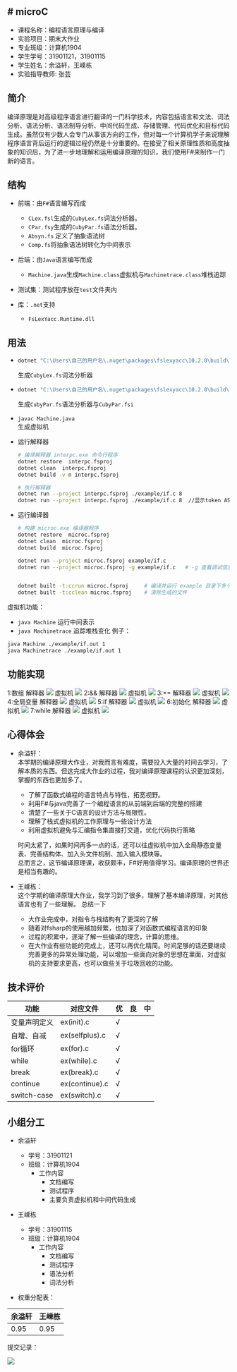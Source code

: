 ﻿﻿﻿﻿


﻿﻿﻿# microC
---
- 课程名称：编程语言原理与编译
- 实验项目：期末大作业
- 专业班级：计算机1904
- 学生学号：31901121，31901115
- 学生姓名：余溢轩，王嵊栋
- 实验指导教师: 张芸

## 简介


​		编译原理是对高级程序语言进行翻译的一门科学技术，内容包括语言和文法、词法分析、语法分析、语法制导分析、中间代码生成、存储管理、代码优化和目标代码生成。虽然仅有少数人会专门从事该方向的工作，但对每一个计算机学子来说理解程序语言背后运行的逻辑过程仍然是十分重要的。在接受了相关原理性质和高度抽象的知识后，为了进一步地理解和运用编译原理的知识，我们使用F#来制作一门新的语言。


## 结构
- 前端：由`F#`语言编写而成
  - `CLex.fsl`生成的`CubyLex.fs`词法分析器。
  - `CPar.fsy`生成的`CubyPar.fs`语法分析器。
  - `Absyn.fs` 定义了抽象语法树
  - `Comp.fs`将抽象语法树转化为中间表示
  
- 后端：由`Java`语言编写而成
  - `Machine.java`生成`Machine.class`虚拟机与`Machinetrace.class`堆栈追踪

- 测试集：测试程序放在`test`文件夹内

- 库：`.net`支持
  - `FsLexYacc.Runtime.dll`
## 用法

- ```sh
  dotnet "C:\Users\自己的用户名\.nuget\packages\fslexyacc\10.2.0\build\fslex\netcoreapp3.1\fslex.dll" -o "CLex.fs" --module CLex --unicode CLex.fsl
  ```
  
  生成`CubyLex.fs`词法分析器
  
  
  
- ```sh
  dotnet "C:\Users\自己的用户名\.nuget\packages\fslexyacc\10.2.0\build\fsyacc\netcoreapp3.1\fsyacc.dll" -o "CPar.fs" --module CPar  CPar.fsy`  
  ```
  
  生成`CubyPar.fs`语法分析器与`CubyPar.fsi`
  
  
  
- `javac Machine.java`  
  生成虚拟机

  
  
- 运行解释器
  
  ```sh
  # 编译解释器 interpc.exe 命令行程序 
  dotnet restore  interpc.fsproj   
  dotnet clean  interpc.fsproj
  dotnet build -v n interpc.fsproj
  
  # 执行解释器
  dotnet run --project interpc.fsproj ./example/if.c 8
  dotnet run --project interpc.fsproj ./example/if.c 8  //显示token AST 等调试信息
  ```
  
- 运行编译器
  
  ```sh
  # 构建 microc.exe 编译器程序 
  dotnet restore  microc.fsproj 
  dotnet clean  microc.fsproj   
  dotnet build  microc.fsproj  
  
  dotnet run --project microc.fsproj example/if.c   
  dotnet run --project microc.fsproj -g example/if.c   # -g 查看调试信息
  
  
  dotnet built -t:ccrun microc.fsproj     # 编译并运行 example 目录下多个文件
  dotnet built -t:cclean microc.fsproj    # 清除生成的文件
  
  ```
  
  

虚拟机功能：
- `java Machine` 运行中间表示
- `java Machinetrace` 追踪堆栈变化
例子：
```bash
java Machine ./example/if.out 1
java Machinetrace ./example/if.out 1
```

## 功能实现
1:数组 
  解释器
    ![](./img/array.png)
  虚拟机
    ![](./img/array-out.png)
2:&&
  解释器
  ![](./img/and.png)
  虚拟机
  ![](./img/and-out.png)
3:==
  解释器
  ![](./img/compare.png)
  虚拟机
  ![](./img/compare-out.png) 
4:全局变量
  解释器
  ![](./img/global.png)
  虚拟机
  ![](./img/global-out.png)
5:if
  解释器
  ![](./img/if.png)
  虚拟机
  ![](./img/if-out.png)
6:初始化
  解释器
  ![](./img/init.png)
  虚拟机
  ![](./img/init-out.png)
7:while
  解释器
  ![](./img/while.png)
  虚拟机
  ![](./img/while-out.png)
## 心得体会
- 余溢轩：  
  本学期的编译原理大作业，对我而言有难度，需要投入大量的时间去学习，了解本质的东西。但这完成大作业的过程，我对编译原理课程的认识更加深刻，掌握的东西也更加多了。
  - 了解了函数式编程的语言特点与特性，拓宽视野。
  - 利用F#与java完善了一个编程语言的从前端到后端的完整的搭建
  - 清楚了一些关于C语言的设计方法与局限性。
  - 理解了栈式虚拟机的工作原理与一些设计方法
  - 利用虚拟机避免与汇编指令集直接打交道，优化代码执行策略

  时间太紧了，如果时间再多一点的话，还可以往虚拟机中加入全局静态变量表、完善结构体、加入头文件机制、加入输入模块等。  
  总而言之，这节编译原理课，收获颇丰，F#好用值得学习。编译原理的世界还是相当有趣的。

- 王嵊栋：  
  这个学期的编译原理大作业，我学习到了很多，理解了基本编译原理，对其他语言也有了一些理解。
  总结一下
  - 大作业完成中，对指令与栈结构有了更深的了解
  - 随着对fsharp的使用越加频繁，也加深了对函数式编程语言的印象
  - 过程的积累中，逐渐了解一些编译的理念，计算的思维。
  - 在大作业有些功能的完成上，还可以再优化精简。时间足够的话还要继续完善更多的异常处理功能，可以增加一些面向对象的思想在里面，对虚拟机的支持要求更高，也可以做些关于垃圾回收的功能。


## 技术评价

| 功能 | 对应文件 | 优  | 良  | 中  |
| ---- | -------- | --- | --- | --- |
|变量声明定义|ex(init).c|√|||
|自增、自减|ex(selfplus).c|√|||
|for循环|ex(for).c|√|||
|while|ex(while).c|√|||
|break|ex(break).c|√|||
|continue|ex(continue).c|√|||
|switch-case|ex(switch).c|√|||

## 小组分工

- 余溢轩
  - 学号：31901121
  - 班级：计算机1904
    - 工作内容
      - 文档编写
      - 测试程序
      - 主要负责虚拟机和中间代码生成
- 王嵊栋
  - 学号：31901115
  - 班级：计算机1904
    - 工作内容
      - 文档编写
      - 测试程序
      - 语法分析
      - 词法分析

- 权重分配表：

| 余溢轩 | 王嵊栋 |
| ---- | ---- |
| 0.95 | 0.95 |

提交记录：

![](./img/记录.jpg)
